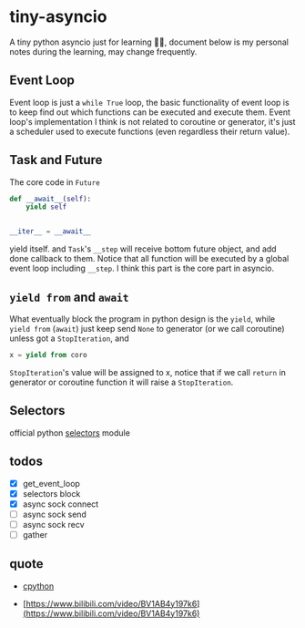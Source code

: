 # tiny-asyncio

A tiny python asyncio just for learning 🙋‍♂️, document below is my personal notes during the learning, may change
frequently.

## Event Loop

Event loop is just a `while True` loop, the basic functionality of event loop is to keep find out which functions can
be executed and execute them. Event loop's implementation I think is not related to coroutine or generator, it's just
a scheduler used to execute functions (even regardless their return value).

## Task and Future

The core code in `Future`

```python
def __await__(self):
    yield self


__iter__ = __await__
```

yield itself. and `Task`'s `__step` will receive bottom future object, and add done callback to them. Notice that
all function will be executed by a global event loop including `__step`. I think this part is the core part in asyncio.

## `yield from` and `await`

What eventually block the program in python design is the `yield`, while `yield from` (`await`) just keep send `None` to
generator (or we call coroutine) unless got a `StopIteration`, and

```python
x = yield from coro
```

`StopIteration`'s value will be assigned to x, notice that if we call `return` in generator or coroutine function
it will raise a `StopIteration`.

## Selectors

official python [selectors](https://docs.python.org/3/library/selectors.html) module

## todos

- [x] get_event_loop
- [x] selectors block
- [x] async sock connect
- [ ] async sock send
- [ ] async sock recv
- [ ] gather

## quote

* [cpython](https://github.com/python/cpython)

* [https://www.bilibili.com/video/BV1AB4y197k6](https://www.bilibili.com/video/BV1AB4y197k6)
